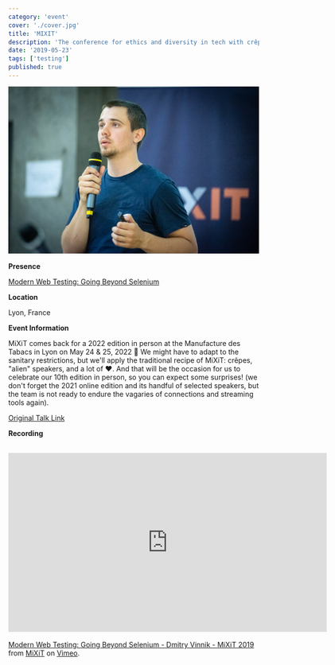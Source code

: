 ```yaml
---
category: 'event'
cover: './cover.jpg'
title: 'MIXIT'
description: 'The conference for ethics and diversity in tech with crêpes and love The conference for ethics and diversity in tech with crêpes and love'
date: '2019-05-23'
tags: ['testing']
published: true
---
```

![cover](./cover.jpg)

**Presence**

[Modern Web Testing: Going Beyond Selenium](https://dvinnik.dev/presentations/2018/modern-web-testing_going-beyond-selenium) 

**Location**

Lyon, France

**Event Information**

MiXiT comes back for a 2022 edition in person at the Manufacture des Tabacs in Lyon on May 24 & 25, 2022 🥳 We might have to adapt to the sanitary restrictions, but we'll apply the traditional recipe of MiXiT: crêpes, "alien" speakers, and a lot of ❤️. And that will be the occasion for us to celebrate our 10th edition in person, so you can expect some surprises! (we don't forget the 2021 online edition and its handful of selected speakers, but the team is not ready to endure the vagaries of connections and streaming tools again).

[Original Talk Link](https://mixitconf.org/en/2019/modern-web-testing-going-beyond-selenium)

**Recording**

<br>

<iframe src="https://player.vimeo.com/video/339718328?h=e2d03b77dc&title=0&byline=0&portrait=0" width="640" height="360" frameborder="0" allow="autoplay; fullscreen; picture-in-picture" allowfullscreen></iframe>
<p><a href="https://vimeo.com/339718328">Modern Web Testing: Going Beyond Selenium - Dmitry Vinnik - MiXiT 2019</a> from <a href="https://vimeo.com/mixitconf">MiXiT</a> on <a href="https://vimeo.com">Vimeo</a>.</p>

<br>
